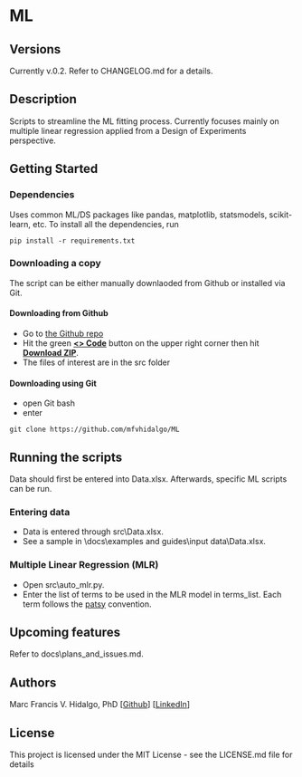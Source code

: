 # ML

## Versions

Currently v.0.2. Refer to CHANGELOG.md for a details.

## Description

Scripts to streamline the ML fitting process. Currently focuses mainly on multiple linear regression applied from a Design of Experiments perspective.

## Getting Started

### Dependencies

Uses common ML/DS packages like pandas, matplotlib, statsmodels, scikit-learn, etc. To install all the dependencies, run 

```
pip install -r requirements.txt
```

### Downloading a copy

The script can be either manually downlaoded from Github or installed via Git.

#### Downloading from Github

* Go to [the Github repo](https://github.com/mfvhidalgo/ML)
* Hit the green <u>**<> Code**</u> button on the upper right corner then hit <u>**Download ZIP**</u>.
* The files of interest are in the src folder

#### Downloading using Git

* open Git bash
* enter
```
git clone https://github.com/mfvhidalgo/ML
```

## Running the scripts

Data should first be entered into Data.xlsx. Afterwards, specific ML scripts can be run.

### Entering data

* Data is entered through src\Data.xlsx.
* See a sample in \docs\examples and guides\input data\Data.xlsx.

### Multiple Linear Regression (MLR)

* Open src\auto_mlr.py.
* Enter the list of terms to be used in the MLR model in terms_list. Each term follows the [patsy](https://patsy.readthedocs.io/en/latest/) convention.

## Upcoming features

Refer to docs\plans_and_issues.md.

## Authors

Marc Francis V. Hidalgo, PhD
    [[Github](https://github.com/mfvhidalgo/)]
    [[LinkedIn](https://www.linkedin.com/in/mfvhidalgo/)]

## License

This project is licensed under the MIT License - see the LICENSE.md file for details
